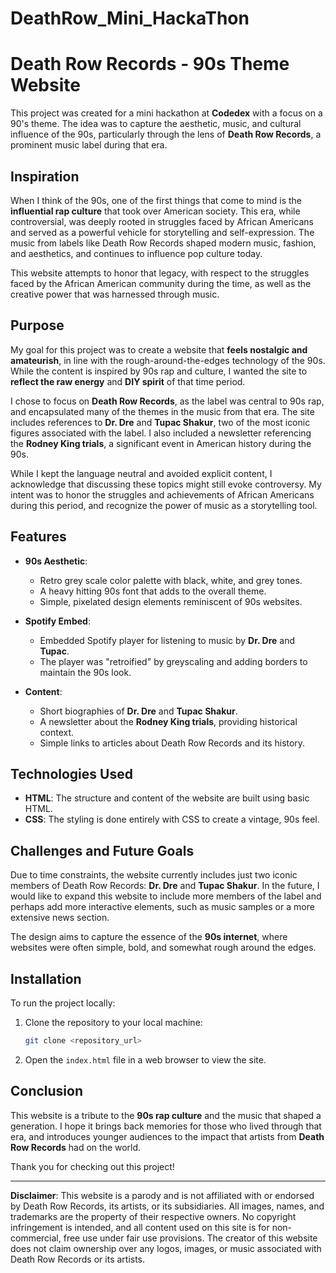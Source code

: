 # DeathRow_Mini_HackaThon
# Death Row Records - 90s Theme Website

This project was created for a mini hackathon at **Codedex** with a focus on a 90's theme. The idea was to capture the aesthetic, music, and cultural influence of the 90s, particularly through the lens of **Death Row Records**, a prominent music label during that era.

## Inspiration

When I think of the 90s, one of the first things that come to mind is the **influential rap culture** that took over American society. This era, while controversial, was deeply rooted in struggles faced by African Americans and served as a powerful vehicle for storytelling and self-expression. The music from labels like Death Row Records shaped modern music, fashion, and aesthetics, and continues to influence pop culture today.

This website attempts to honor that legacy, with respect to the struggles faced by the African American community during the time, as well as the creative power that was harnessed through music.

## Purpose

My goal for this project was to create a website that **feels nostalgic and amateurish**, in line with the rough-around-the-edges technology of the 90s. While the content is inspired by 90s rap and culture, I wanted the site to **reflect the raw energy** and **DIY spirit** of that time period. 

I chose to focus on **Death Row Records**, as the label was central to 90s rap, and encapsulated many of the themes in the music from that era. The site includes references to **Dr. Dre** and **Tupac Shakur**, two of the most iconic figures associated with the label. I also included a newsletter referencing the **Rodney King trials**, a significant event in American history during the 90s.

While I kept the language neutral and avoided explicit content, I acknowledge that discussing these topics might still evoke controversy. My intent was to honor the struggles and achievements of African Americans during this period, and recognize the power of music as a storytelling tool.

## Features

- **90s Aesthetic**: 
    - Retro grey scale color palette with black, white, and grey tones.
    - A heavy hitting 90s font that adds to the overall theme.
    - Simple, pixelated design elements reminiscent of 90s websites.
  
- **Spotify Embed**:
    - Embedded Spotify player for listening to music by **Dr. Dre** and **Tupac**.
    - The player was "retroified" by greyscaling and adding borders to maintain the 90s look.

- **Content**:
    - Short biographies of **Dr. Dre** and **Tupac Shakur**.
    - A newsletter about the **Rodney King trials**, providing historical context.
    - Simple links to articles about Death Row Records and its history.

## Technologies Used

- **HTML**: The structure and content of the website are built using basic HTML.
- **CSS**: The styling is done entirely with CSS to create a vintage, 90s feel.
  
## Challenges and Future Goals

Due to time constraints, the website currently includes just two iconic members of Death Row Records: **Dr. Dre** and **Tupac Shakur**. In the future, I would like to expand this website to include more members of the label and perhaps add more interactive elements, such as music samples or a more extensive news section. 

The design aims to capture the essence of the **90s internet**, where websites were often simple, bold, and somewhat rough around the edges.

## Installation

To run the project locally:

1. Clone the repository to your local machine:
    ```bash
    git clone <repository_url>
    ```
2. Open the `index.html` file in a web browser to view the site.

## Conclusion

This website is a tribute to the **90s rap culture** and the music that shaped a generation. I hope it brings back memories for those who lived through that era, and introduces younger audiences to the impact that artists from **Death Row Records** had on the world.

Thank you for checking out this project!

---

**Disclaimer**: This website is a parody and is not affiliated with or endorsed by Death Row Records, its artists, or its subsidiaries. All images, names, and trademarks are the property of their respective owners. No copyright infringement is intended, and all content used on this site is for non-commercial, free use under fair use provisions. The creator of this website does not claim ownership over any logos, images, or music associated with Death Row Records or its artists.


